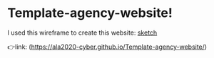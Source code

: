 # Template-agency-website!

I used this wireframe to create this website:
[sketch](https://user-images.githubusercontent.com/73254102/151889177-c06b1233-034d-4264-a44a-fc5d19c6f500.jpg)

👉link:
(https://ala2020-cyber.github.io/Template-agency-website/)
